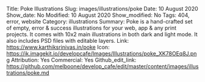 Title: Poke Illustrations
Slug: images/illustrations/poke
Date: 10 August 2020
Show_date: No
Modified: 10 August 2020
Show_modified: No
Tags: 404, error, website
Category: illustrations
Summary: Poke is a hand-crafted set of empty, error & success illustrations for your web, app & any print projects. It comes with 10x2 main illustrations in both dark and light mode. It also includes PSD files with editable layers.
Link: https://www.karthiksrinivas.in/poke
Icon: https://ik.imagekit.io/developcafe/Images/Illustrations/poke_XK78OEq8J.png
Attribution: Yes
Commercial: Yes
Github_edit_link: https://github.com/melboone/develop_cafe/edit/master/content/images/illustrations/poke.md